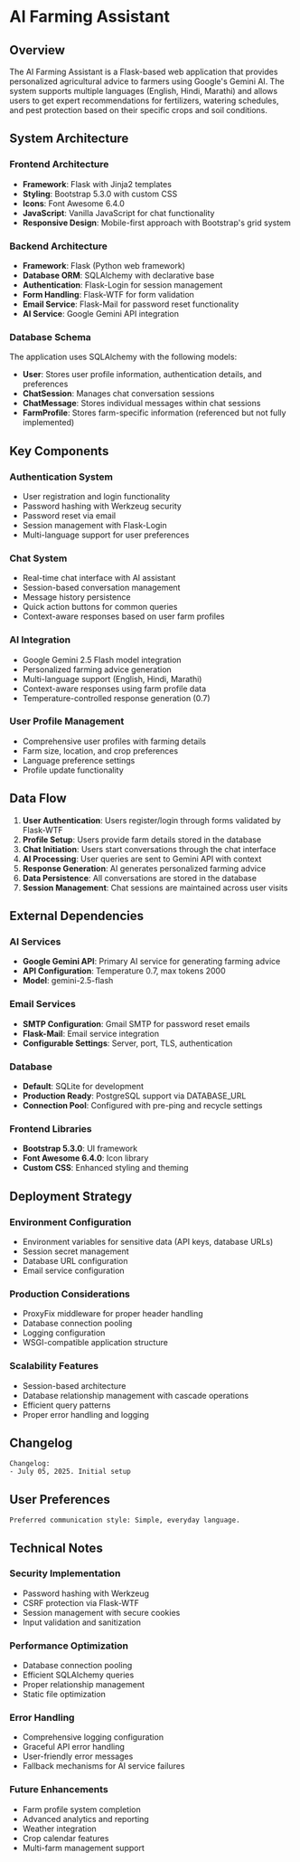 # AI Farming Assistant

## Overview

The AI Farming Assistant is a Flask-based web application that provides personalized agricultural advice to farmers using Google's Gemini AI. The system supports multiple languages (English, Hindi, Marathi) and allows users to get expert recommendations for fertilizers, watering schedules, and pest protection based on their specific crops and soil conditions.

## System Architecture

### Frontend Architecture
- **Framework**: Flask with Jinja2 templates
- **Styling**: Bootstrap 5.3.0 with custom CSS
- **Icons**: Font Awesome 6.4.0
- **JavaScript**: Vanilla JavaScript for chat functionality
- **Responsive Design**: Mobile-first approach with Bootstrap's grid system

### Backend Architecture
- **Framework**: Flask (Python web framework)
- **Database ORM**: SQLAlchemy with declarative base
- **Authentication**: Flask-Login for session management
- **Form Handling**: Flask-WTF for form validation
- **Email Service**: Flask-Mail for password reset functionality
- **AI Service**: Google Gemini API integration

### Database Schema
The application uses SQLAlchemy with the following models:
- **User**: Stores user profile information, authentication details, and preferences
- **ChatSession**: Manages chat conversation sessions
- **ChatMessage**: Stores individual messages within chat sessions
- **FarmProfile**: Stores farm-specific information (referenced but not fully implemented)

## Key Components

### Authentication System
- User registration and login functionality
- Password hashing with Werkzeug security
- Password reset via email
- Session management with Flask-Login
- Multi-language support for user preferences

### Chat System
- Real-time chat interface with AI assistant
- Session-based conversation management
- Message history persistence
- Quick action buttons for common queries
- Context-aware responses based on user farm profiles

### AI Integration
- Google Gemini 2.5 Flash model integration
- Personalized farming advice generation
- Multi-language support (English, Hindi, Marathi)
- Context-aware responses using farm profile data
- Temperature-controlled response generation (0.7)

### User Profile Management
- Comprehensive user profiles with farming details
- Farm size, location, and crop preferences
- Language preference settings
- Profile update functionality

## Data Flow

1. **User Authentication**: Users register/login through forms validated by Flask-WTF
2. **Profile Setup**: Users provide farm details stored in the database
3. **Chat Initiation**: Users start conversations through the chat interface
4. **AI Processing**: User queries are sent to Gemini API with context
5. **Response Generation**: AI generates personalized farming advice
6. **Data Persistence**: All conversations are stored in the database
7. **Session Management**: Chat sessions are maintained across user visits

## External Dependencies

### AI Services
- **Google Gemini API**: Primary AI service for generating farming advice
- **API Configuration**: Temperature 0.7, max tokens 2000
- **Model**: gemini-2.5-flash

### Email Services
- **SMTP Configuration**: Gmail SMTP for password reset emails
- **Flask-Mail**: Email service integration
- **Configurable Settings**: Server, port, TLS, authentication

### Database
- **Default**: SQLite for development
- **Production Ready**: PostgreSQL support via DATABASE_URL
- **Connection Pool**: Configured with pre-ping and recycle settings

### Frontend Libraries
- **Bootstrap 5.3.0**: UI framework
- **Font Awesome 6.4.0**: Icon library
- **Custom CSS**: Enhanced styling and theming

## Deployment Strategy

### Environment Configuration
- Environment variables for sensitive data (API keys, database URLs)
- Session secret management
- Database URL configuration
- Email service configuration

### Production Considerations
- ProxyFix middleware for proper header handling
- Database connection pooling
- Logging configuration
- WSGI-compatible application structure

### Scalability Features
- Session-based architecture
- Database relationship management with cascade operations
- Efficient query patterns
- Proper error handling and logging

## Changelog

```
Changelog:
- July 05, 2025. Initial setup
```

## User Preferences

```
Preferred communication style: Simple, everyday language.
```

## Technical Notes

### Security Implementation
- Password hashing with Werkzeug
- CSRF protection via Flask-WTF
- Session management with secure cookies
- Input validation and sanitization

### Performance Optimization
- Database connection pooling
- Efficient SQLAlchemy queries
- Proper relationship management
- Static file optimization

### Error Handling
- Comprehensive logging configuration
- Graceful API error handling
- User-friendly error messages
- Fallback mechanisms for AI service failures

### Future Enhancements
- Farm profile system completion
- Advanced analytics and reporting
- Weather integration
- Crop calendar features
- Multi-farm management support